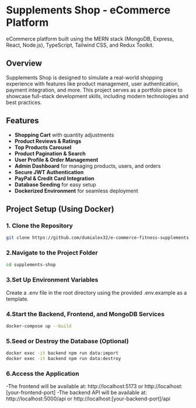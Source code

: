 # Supplements Shop - eCommerce Platform

eCommerce platform built using the MERN stack (MongoDB, Express, React, Node.js), TypeScript, Tailwind CSS, and Redux Toolkit.

## Overview

Supplements Shop is designed to simulate a real-world shopping experience with features like product management, user authentication, payment integration, and more. This project serves as a portfolio piece to showcase full-stack development skills, including modern technologies and best practices.

## Features

- **Shopping Cart** with quantity adjustments
- **Product Reviews & Ratings**
- **Top Products Carousel**
- **Product Pagination & Search**
- **User Profile & Order Management**
- **Admin Dashboard** for managing products, users, and orders
- **Secure JWT Authentication**
- **PayPal & Credit Card Integration**
- **Database Seeding** for easy setup
- **Dockerized Environment** for seamless deployment

## Project Setup (Using Docker)

### 1. Clone the Repository

```bash
git clone https://github.com/dumialex32/e-commerce-fitness-supplements.git
```

### 2.Navigate to the Project Folder

```bash
cd supplements-shop
```

### 3.Set Up Environment Variables

Create a .env file in the root directory using the provided .env.example as a template.

### 4.Start the Backend, Frontend, and MongoDB Services

```bash
docker-compose up --build
```

### 5.Seed or Destroy the Database (Optional)

```bash
docker exec -it backend npm run data:import
docker exec -it backend npm run data:destroy
```

### 6.Access the Application

-The frontend will be available at: http://localhost:5173 or http://localhost:[your-frontend-port]
-The backend API will be available at: http://localhost:5000/api or http://localhost:[your-backend-port]/api
